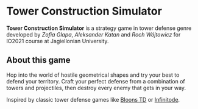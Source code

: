 
# Tower Construction Simulator

**Tower Construction Simulator** is a strategy game in tower defense genre developed by *Zofia Glapa*, *Aleksander Katan* and *Roch Wójtowicz* for IO2021 course at Jagiellonian University.

## About this game

Hop into the world of hostile geometrical shapes and try your best to defend your territory. Craft your perfect defense from a combination of towers and projectiles, then destroy every enemy that gets in your way.

Inspired by classic tower defense games like  [Bloons TD](https://store.steampowered.com/app/960090/Bloons_TD_6/?)  or  [Infinitode](https://store.steampowered.com/app/937310/Infinitode_2__Infinite_Tower_Defense/).
